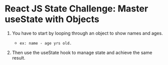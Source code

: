 # React JS State Challenge: Master useState with Objects 

1. You have to start by looping through an object to show names and ages.
    - `ex: name - age yrs old.`

2. Then use the useState hook to manage state and achieve the same result.

